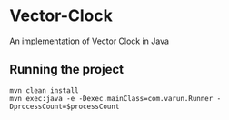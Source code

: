 # Vector-Clock
An implementation of Vector Clock in Java

## Running the project
```agsl
mvn clean install
mvn exec:java -e -Dexec.mainClass=com.varun.Runner -DprocessCount=$processCount
```